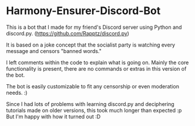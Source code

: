 # Harmony-Ensurer-Discord-Bot

This is a bot that I made for my friend's Discord server using Python and discord.py. (https://github.com/Rapptz/discord.py)

It is based on a joke concept that the socialist party is watching every message and censors "banned words."

I left comments within the code to explain what is going on. Mainly the core functionality is present, there are no commands or extras in this version of the bot.

The bot is easily customizable to fit any censorship or even moderation needs. :)

Since I had lots of problems with learning discord.py and deciphering tutorials made on older versions, this took much longer than expected :p
But I'm happy with how it turned out :D
